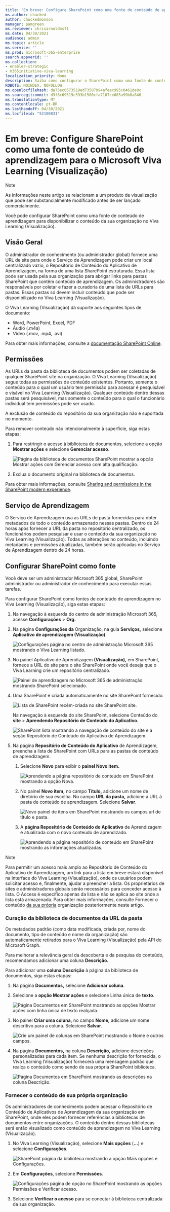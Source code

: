 ```yaml
---
title: 'Em breve: Configure SharePoint como uma fonte de conteúdo de aprendizagem para o Microsoft Viva Learning (Visualização)'
ms.author: chucked
author: chuckedmonson
manager: pamgreen
ms.reviewer: chrisarnoldmsft
ms.date: 04/30/2021
audience: admin
ms.topic: article
ms.service: ''
ms.prod: microsoft-365-enterprise
search.appverid: ''
ms.collection:
- enabler-strategic
- m365initiative-viva-learning
localization_priority: None
description: Saiba como configurar o SharePoint como uma fonte de conteúdo de aprendizagem para o Microsoft Viva Learning (Visualização).
ROBOTS: NOINDEX, NOFOLLOW
ms.openlocfilehash: da75ec0573519ed73507994afeac995c0461de0c
ms.sourcegitcommit: d3f8c69519c593b1580cfa7187ce085a99b8a846
ms.translationtype: MT
ms.contentlocale: pt-BR
ms.lasthandoff: 04/30/2021
ms.locfileid: "52100831"
---
```

# <a name="coming-soon-configure-sharepoint-as-a-learning-content-source-for-microsoft-viva-learning-preview"></a>Em breve: Configure SharePoint como uma fonte de conteúdo de aprendizagem para o Microsoft Viva Learning (Visualização)

> [!NOTE]
> As informações neste artigo se relacionam a um produto de visualização que pode ser substancialmente modificado antes de ser lançado comercialmente. 

Você pode configurar SharePoint como uma fonte de conteúdo de aprendizagem para disponibilizar o conteúdo da sua organização no Viva Learning (Visualização).

## <a name="overview"></a>Visão Geral

O administrador de conhecimento (ou administrador global) fornece uma URL de site para onde o Serviço de Aprendizagem pode criar um local centralizado vazio, o Repositório de Conteúdo do Aplicativo de Aprendizagem, na forma de uma lista SharePoint estruturada. Essa lista pode ser usada pela sua organização para abrigar links para pastas SharePoint que contêm conteúdo de aprendizagem. Os administradores são responsáveis por coletar e fazer a curadoria de uma lista de URLs para pastas. Essas pastas só devem incluir conteúdo que pode ser disponibilizado no Viva Learning (Visualização).

O Viva Learning (Visualização) dá suporte aos seguintes tipos de documento:

- Word, PowerPoint, Excel, PDF
- Áudio (.m4a)
- Vídeo (.mov, .mp4, .avi)

Para obter mais informações, consulte a [documentação SharePoint Online](/office365/servicedescriptions/sharepoint-online-service-description/sharepoint-online-limits?redirectSourcePath=%252farticle%252fSharePoint-Online-limits-8f34ff47-b749-408b-abc0-b605e1f6d498). 

## <a name="permissions"></a>Permissões

As URLs da pasta da biblioteca de documentos podem ser coletadas de qualquer SharePoint site na organização. O Viva Learning (Visualização) segue todas as permissões de conteúdo existentes. Portanto, somente o conteúdo para o qual um usuário tem permissão para acessar é pesquisável e visável no Viva Learning (Visualização). Qualquer conteúdo dentro dessas pastas será pesquisável, mas somente o conteúdo para o qual o funcionário individual tem permissões pode ser usado.

A exclusão de conteúdo do repositório da sua organização não é suportada no momento.

Para remover conteúdo não intencionalmente à superfície, siga estas etapas:

1.  Para restringir o acesso à biblioteca de documentos, selecione a opção **Mostrar ações** e selecione **Gerenciar acesso**.
     
     ![Página da biblioteca de documentos SharePoint mostrar a opção Mostrar ações com Gerenciar acesso com alta qualificação.](../media/learning/learning-sharepoint-permissions2.png)

2.  Exclua o documento original na biblioteca de documentos.

Para obter mais informações, consulte [Sharing and permissions in the SharePoint modern experience](/sharepoint/modern-experience-sharing-permissions). 

## <a name="learning-service"></a>Serviço de Aprendizagem

O Serviço de Aprendizagem usa as URLs de pasta fornecidas para obter metadados de todo o conteúdo armazenado nessas pastas. Dentro de 24 horas após fornecer a URL da pasta no repositório centralizado, os funcionários podem pesquisar e usar o conteúdo da sua organização no Viva Learning (Visualização). Todas as alterações no conteúdo, incluindo metadados e permissões atualizadas, também serão aplicadas no Serviço de Aprendizagem dentro de 24 horas.

## <a name="configure-sharepoint-as-a-source"></a>Configurar SharePoint como fonte

Você deve ser um administrador Microsoft 365 global, SharePoint administrador ou administrador de conhecimento para executar essas tarefas.

Para configurar SharePoint como fontes de conteúdo de aprendizagem no Viva Learning (Visualização), siga estas etapas:

1.  Na navegação à esquerda do centro de administração Microsoft 365, acesse **Configurações**  >  **Org.**
 
2.  Na página **Configurações da** Organização, na guia **Serviços,** selecione **Aplicativo de aprendizagem (Visualização)**.

     ![Configurações página no centro de administração Microsoft 365 mostrando o Viva Learning listado.](../media/learning/learning-sharepoint-configure1.png)

3.  No painel Aplicativo de Aprendizagem **(Visualização),** em SharePoint, fornece a URL do site para o site SharePoint onde você deseja que o Viva Learning crie um repositório centralizado.

     ![Painel de aprendizagem no Microsoft 365 de administração mostrando SharePoint selecionado.](../media/learning/learning-sharepoint-configure2.png)

4.  Uma SharePoint é criada automaticamente no site SharePoint fornecido.

     ![Lista de SharePoint recém-criada no site SharePoint site.](../media/learning/learning-sharepoint-configure3.png)

     Na navegação à esquerda do site SharePoint, selecione Conteúdo do **site**  >  **Aprendendo Repositório de Conteúdo do Aplicativo.** 

     ![SharePoint lista mostrando a navegação de conteúdo do site e a seção Repositório de Conteúdo do Aplicativo de Aprendizagem.](../media/learning/learning-sharepoint-configure4.png) 

5. Na página **Repositório de Conteúdo do Aplicativo** de Aprendizagem, preencha a lista de SharePoint com URLs para as pastas de conteúdo de aprendizagem.

   1. Selecione **Novo** para exibir o **painel Novo item.** 

       ![Aprendendo a página repositório de conteúdo em SharePoint mostrando a opção Nova.](../media/learning/learning-sharepoint-configure5.png)
 
   2. No painel **Novo item,** no campo **Título,** adicione um nome de diretório de sua escolha. No campo **URL da pasta,** adicione a URL à pasta de conteúdo de aprendizagem. Selecione **Salvar**.

       ![Novo painel de itens em SharePoint mostrando os campos url de título e pasta.](../media/learning/learning-sharepoint-configure6.png)

   3. A **página Repositório de Conteúdo do Aplicativo** de Aprendizagem é atualizada com o novo conteúdo de aprendizado.

       ![Aprendendo a página repositório de conteúdo em SharePoint mostrando as informações atualizadas.](../media/learning/learning-sharepoint-configure7.png)

> [!NOTE]
> Para permitir um acesso mais amplo ao Repositório de Conteúdo do Aplicativo de Aprendizagem, um link para a lista em breve estará disponível na interface do Viva Learning (Visualização), onde os usuários podem solicitar acesso e, finalmente, ajudar a preencher a lista. Os proprietários de sites e administradores globais serão necessários para conceder acesso à lista. O Access é específico apenas da lista e não se aplica ao site onde a lista está armazenada. Para obter mais informações, consulte Fornecer o conteúdo [da sua própria](#provide-your-own-organizations-content) organização posteriormente neste artigo.

### <a name="folder-url-document-library-curation"></a>Curação da biblioteca de documentos da URL da pasta

Os metadados padrão (como data modificada, criada por, nome do documento, tipo de conteúdo e nome da organização) são automaticamente retirados para o Viva Learning (Visualização) pela API do Microsoft Graph.
 
Para melhorar a relevância geral da descoberta e da pesquisa do conteúdo, recomendamos adicionar uma coluna **Descrição.**

Para adicionar uma **coluna Descrição** à página da biblioteca de documentos, siga estas etapas:

1.  Na página **Documentos,** selecione **Adicionar coluna**.

2. Selecione a **opção Mostrar ações** e selecione Linha única de **texto**.

     ![Página Documentos em SharePoint mostrando as opções Mostrar ações com linha única de texto realçada.](../media/learning/learning-sharepoint-curation1.png)

3. No painel **Criar uma coluna,** no campo **Nome,** adicione um nome descritivo para a coluna. Selecione **Salvar**.

     ![Crie um painel de colunas em SharePoint mostrando o Nome e outros campos.](../media/learning/learning-sharepoint-curation2.png)
 
4. Na página **Documentos,** na coluna **Descrição,** adicione descrições personalizadas para cada item. Se nenhuma descrição for fornecida, o Viva Learning (Visualização) fornecerá uma mensagem padrão que realça o conteúdo como sendo de sua própria SharePoint biblioteca. 

     ![Página Documentos em SharePoint mostrando as descrições na coluna Descrição.](../media/learning/learning-sharepoint-curation3.png)
 
### <a name="provide-your-own-organizations-content"></a>Fornecer o conteúdo de sua própria organização

Os administradores de conhecimento podem acessar o Repositório de Conteúdo de Aplicativos de Aprendizagem da sua organização em SharePoint, onde eles podem fornecer referências a bibliotecas de documentos entre organizações. O conteúdo dentro dessas bibliotecas será então visualizado como conteúdo de aprendizagem no Viva Learning (Visualização).

1. No Viva Learning (Visualização), selecione **Mais opções** (**...**) e selecione **Configurações**.

     ![SharePoint página da biblioteca mostrando a opção Mais opções e Configurações.](../media/learning/learning-sharepoint-library-1.png)
     
2. Em **Configurações**, selecione **Permissões**.

     ![Configurações página de opção no SharePoint mostrando as opções Permissões e Verificar acesso.](../media/learning/learning-sharepoint-library-2.png)

3. Selecione **Verificar o acesso** para se conectar à biblioteca centralizada da sua organização.
     
